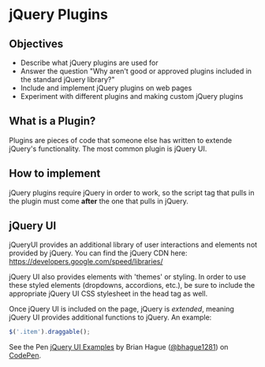 # jQuery Plugins

## Objectives

* Describe what jQuery plugins are used for
* Answer the question "Why aren't good or approved plugins included in the standard jQuery library?"
* Include and implement jQuery plugins on web pages
* Experiment with different plugins and making custom jQuery plugins

## What is a Plugin?

Plugins are pieces of code that someone else has written to extende jQuery's functionality. The most common plugin is jQuery UI.

## How to implement
jQuery plugins require jQuery in order to work, so the script tag that pulls in the plugin must come **after** the one that pulls in jQuery.

## jQuery UI

jQueryUI provides an additional library of user interactions and elements not provided by jQuery. You can find the jQuery CDN here: https://developers.google.com/speed/libraries/

jQuery UI also provides elements with 'themes' or styling. In order to use these styled elements (dropdowns, accordions, etc.), be sure to include the appropriate jQuery UI CSS stylesheet in the head tag as well.

Once jQuery UI is included on the page, jQuery is *extended*, meaning jQuery UI provides additional functions to jQuery. An example:

```js
$('.item').draggable();
```

<p data-height="665" data-theme-id="0" data-slug-hash="YwLXMV" data-default-tab="html,result" data-user="bhague1281" data-embed-version="2" class="codepen">See the Pen <a href="http://codepen.io/bhague1281/pen/YwLXMV/">jQuery UI Examples</a> by Brian Hague (<a href="http://codepen.io/bhague1281">@bhague1281</a>) on <a href="http://codepen.io">CodePen</a>.</p>
